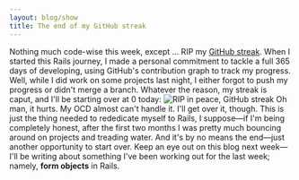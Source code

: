 ```yaml
---
layout: blog/show
title: The end of my GitHub streak
---
```


Nothing much code-wise this week, except ... RIP my [GitHub streak](http://github.com/dstrunk). When I started this Rails journey, I made a personal commitment to tackle a full 365 days of developing, using GitHub's contribution graph to track my progress. Well, while I did work on some projects last night, I either forgot to push my progress or didn't merge a branch. Whatever the reason, my streak is caput, and I'll be starting over at 0 today: ![RIP in peace, GitHub streak](http://res.cloudinary.com/dstrunk/image/upload/v1414083560/github-history_azibyh.png) Oh man, it hurts. My OCD almost can't handle it. I'll get over it, though. This is just the thing needed to rededicate myself to Rails, I suppose—if I'm being completely honest, after the first two months I was pretty much bouncing around on projects and treading water. And it's by no means the end—just another opportunity to start over. Keep an eye out on this blog next week—I'll be writing about something I've been working out for the last week; namely, **form objects** in Rails.
